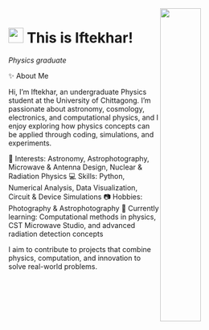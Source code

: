 

<!--Night Owl image-->
<div>
  <img align="right" width="40%" src="https://owlbertsio-resized.s3.amazonaws.com/Popper.psd.full.png">
</div>

<!--Header Name-->
# <img src="https://emojis.slackmojis.com/emojis/images/1531849430/4246/blob-sunglasses.gif?1531849430" width="30"/> This is Iftekhar! 
*Physics graduate*
<br /> 

<!--Start Intro-->               
<p align="left">✨ About Me

Hi, I’m Iftekhar, an undergraduate Physics student at the University of Chittagong. I’m passionate about astronomy, cosmology, electronics, and computational physics, and I enjoy exploring how physics concepts can be applied through coding, simulations, and experiments.

🔭 Interests: Astronomy, Astrophotography, Microwave & Antenna Design, Nuclear & Radiation Physics
💻 Skills: Python, Numerical Analysis, Data Visualization, Circuit & Device Simulations
📷 Hobbies: Photography & Astrophotography
🌱 Currently learning: Computational methods in physics, CST Microwave Studio, and advanced radiation detection concepts

I aim to contribute to projects that combine physics, computation, and innovation to solve real-world problems.








